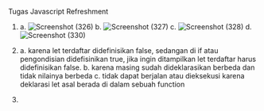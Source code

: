 Tugas Javascript Refreshment
1. a. ![Screenshot (326)](https://user-images.githubusercontent.com/84265981/157369266-87964565-41c7-446b-b16a-c24defe64ebd.png)
   b. ![Screenshot (327)](https://user-images.githubusercontent.com/84265981/157369386-1fc839aa-cdba-4758-ab34-e050c0715ecb.png)
   c. ![Screenshot (328)](https://user-images.githubusercontent.com/84265981/157369443-86ef1d8f-d79c-40c9-9361-a4fe3a46c834.png)
   d. ![Screenshot (330)](https://user-images.githubusercontent.com/84265981/157369560-adf618c2-f6be-4d14-9751-16a776342d0f.png)

2. a. karena let terdaftar didefinisikan false, sedangan di if atau pengondisian didefisinikan true, jika ingin ditampilkan let terdaftar harus didefinisikan false.
   b. karena masing sudah dideklarasikan berbeda dan tidak nilainya berbeda
   c. tidak dapat berjalan atau dieksekusi karena deklarasi let asal berada di dalam sebuah function 

3. 